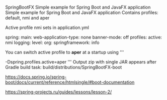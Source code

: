 SpringBootFX
Simple example for Spring Boot and JavaFX application
Simple example for Spring Boot and JavaFX application
Contains profiles: default, nmi and aper

Active profile nmi sets in application.yml

spring:
  main:
    web-application-type: none
    banner-mode: off
  profiles:
    active: nmi
logging:
  level:
    org:
      springframework: info
  
  You can switch active profile to **aper** at a startup using 
'''

  -Dspring.profiles.active=aper
''' 
  Output zip with single JAR appears after Gradle build task:
  build/distributions/SpringBootFX-boot

https://docs.spring.io/spring-boot/docs/current/reference/htmlsingle/#boot-documentation

https://spring-projects.ru/guides/lessons/lesson-2/
